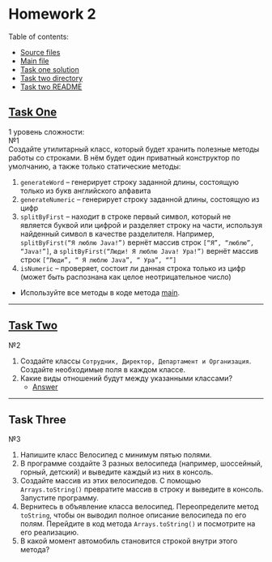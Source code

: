 # Homework 2
Table of contents:
* [Source files](./src)
* [Main file](./src/Main.java)
* [Task one solution](./src/utils/UtilsStrings.java)
* [Task two directory](./src/company)
* [Task two README](./src/company/README.md)

## [Task One](./src/utils/UtilsStrings.java)
 1 уровень сложности:<br>
 №1<br> 
 Создайте утилитарный класс, который будет хранить полезные методы работы со строками.
В нём будет один приватный конструктор по умолчанию, а также только статические методы:

1. `generateWord` – генерирует строку заданной длины, состоящую только из букв английского алфавита<br>
2. `generateNumeric` – генерирует строку заданной длины, состоящую из цифр<br>
3. `splitByFirst` – находит в строке первый символ, который не является буквой или цифрой и разделяет строку на части,
используя найденный символ в качестве разделителя.
Например, `splitByFirst(“Я люблю Java!”)` вернёт массив строк `[“Я”, “люблю”, “Java!”]`,
а `splitByFirst(“Люди! Я люблю Java! Ура!”)` вернёт массив строк `[“Люди”, “ Я люблю Java”, “ Ура”, “”]`<br>
4. `isNumeric` – проверяет, состоит ли данная строка только из цифр
(может быть распознана как целое неотрицательное число)<br>
* Используйте все методы в коде метода [main](./src/Main.java).
---
## [Task Two](./src/company)
№2 
1. Создайте классы `Сотрудник, Директор, Департамент и Организация`.
Создайте необходимые поля в каждом классе.
2. Какие виды отношений будут между указанными классами?
   * [Answer](./src/company/README.md)
---
## Task Three
№3
1. Напишите класс Велосипед  с минимум пятью полями.
2. В программе создайте 3 разных велосипеда 
(например, шоссейный, горный, детский) и выведите каждый из них в консоль.
3. Создайте массив из этих велосипедов. С помощью `Arrays.toString()`
превратите массив в строку и выведите в консоль. Запустите программу.
4. Вернитесь в объявление класса велосипед. Переопределите метод `toString`,
чтобы он выводил полное описание велосипеда по его полям.
Перейдите в код метода `Arrays.toString()` и посмотрите на его реализацию.
5. В какой момент автомобиль становится строкой внутри этого метода?
